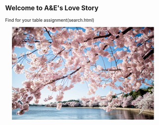 ## Welcome to A&E's Love Story

Find for your table assignment(search.html)


<p align="center">
  <img width="460" height="300" src="cherry-blossoms-washington-dc-april-01-2019-418x.jpg">
</p>



